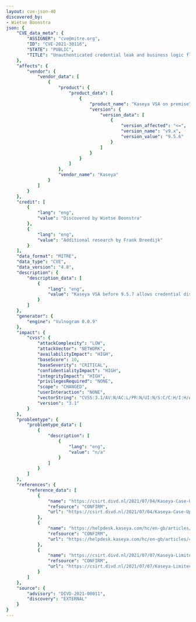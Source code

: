 ```yaml
---
layout: cve-json-40
discovered_by:
- Wietse Boonstra
json: {
    "CVE_data_meta": {
        "ASSIGNER": "cve@mitre.org",
        "ID": "CVE-2021-30116",
        "STATE": "PUBLIC",
        "TITLE": "Unauthenticated credential leak and business logic flaw in Kaseya VSA <= v9.5.6"
    },
    "affects": {
        "vendor": {
            "vendor_data": [
                {
                    "product": {
                        "product_data": [
                            {
                                "product_name": "Kaseya VSA on premise",
                                "version": {
                                    "version_data": [
                                        {
                                            "version_affected": "<=",
                                            "version_name": "v9.x",
                                            "version_value": "9.5.6"
                                        }
                                    ]
                                }
                            }
                        ]
                    },
                    "vendor_name": "Kaseya"
                }
            ]
        }
    },
    "credit": [
        {
            "lang": "eng",
            "value": "Discovered by Wietse Boonstra"
        },
        {
            "lang": "eng",
            "value": "Additional research by Frank Breedijk"
        }
    ],
    "data_format": "MITRE",
    "data_type": "CVE",
    "data_version": "4.0",
    "description": {
        "description_data": [
            {
                "lang": "eng",
                "value": "Kaseya VSA before 9.5.7 allows credential disclosure, as exploited in the wild in July 2021."
            }
        ]
    },
    "generator": {
        "engine": "Vulnogram 0.0.9"
    },
    "impact": {
        "cvss": {
            "attackComplexity": "LOW",
            "attackVector": "NETWORK",
            "availabilityImpact": "HIGH",
            "baseScore": 10,
            "baseSeverity": "CRITICAL",
            "confidentialityImpact": "HIGH",
            "integrityImpact": "HIGH",
            "privilegesRequired": "NONE",
            "scope": "CHANGED",
            "userInteraction": "NONE",
            "vectorString": "CVSS:3.1/AV:N/AC:L/PR:N/UI:N/S:C/C:H/I:H/A:H",
            "version": "3.1"
        }
    },
    "problemtype": {
        "problemtype_data": [
            {
                "description": [
                    {
                        "lang": "eng",
                        "value": "n/a"
                    }
                ]
            }
        ]
    },
    "references": {
        "reference_data": [
            {
                "name": "https://csirt.divd.nl/2021/07/04/Kaseya-Case-Update-2/",
                "refsource": "CONFIRM",
                "url": "https://csirt.divd.nl/2021/07/04/Kaseya-Case-Update-2/"
            },
            {
                "name": "https://helpdesk.kaseya.com/hc/en-gb/articles/4403440684689-Important-Notice-July-2nd-2021",
                "refsource": "CONFIRM",
                "url": "https://helpdesk.kaseya.com/hc/en-gb/articles/4403440684689-Important-Notice-July-2nd-2021"
            },
            {
                "name": "https://csirt.divd.nl/2021/07/07/Kaseya-Limited-Disclosure/",
                "refsource": "CONFIRM",
                "url": "https://csirt.divd.nl/2021/07/07/Kaseya-Limited-Disclosure/"
            }
        ]
    },
    "source": {
        "advisory": "DIVD-2021-00011",
        "discovery": "EXTERNAL"
    }
}
---
```


